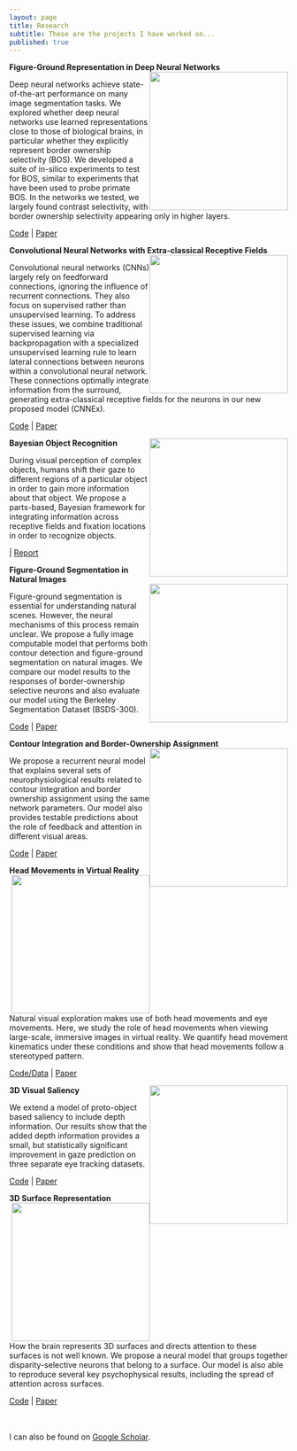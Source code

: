 ```yaml
---
layout: page
title: Research
subtitle: These are the projects I have worked on...
published: true
---
```

**Figure-Ground Representation in Deep Neural Networks**
<img style="float: right;" src="http://brianhhu.github.io/img/Fig_DOC.png" width="250">

Deep neural networks achieve state-of-the-art performance on many image segmentation tasks. We explored whether deep neural networks use learned representations close to those of biological brains, in particular whether they explicitly represent border ownership selectivity (BOS). We developed a suite of in-silico experiments to test for BOS, similar to experiments that have been used to probe primate BOS. In the networks we tested, we largely found contrast selectivity, with border ownership selectivity appearing only in higher layers.

[Code](https://github.com/brianhhu/DOC-tf) | [Paper](https://ieeexplore.ieee.org/document/8693039)

**Convolutional Neural Networks with Extra-classical Receptive Fields**
<img style="float: right;" src="http://brianhhu.github.io/img/Fig_CnnEx.png" width="250">

Convolutional neural networks (CNNs) largely rely on feedforward connections, ignoring the influence of recurrent connections. They also focus on supervised rather than unsupervised learning. To address these issues, we combine traditional supervised learning via backpropagation with a specialized unsupervised learning rule to learn lateral connections between neurons within a convolutional neural network. These connections optimally integrate information from the surround, generating extra-classical receptive fields for the neurons in our new proposed model (CNNEx). 

[Code](https://github.com/AllenInstitute/CnnEx) | [Paper](https://www.frontiersin.org/articles/10.3389/fncom.2020.00031/full)

**Bayesian Object Recognition**
<img style="float: right;" src="http://brianhhu.github.io/img/Fig_BIAS.png" width="250">

During visual perception of complex objects, humans shift their gaze to different regions of a particular object in order to gain more information about that object. We propose a parts-based, Bayesian framework for integrating information across receptive fields and fixation locations in order to recognize objects.

| [Report](http://brianhhu.github.io/files/Hu_BIAS_Report.pdf)

**Figure-Ground Segmentation in Natural Images**
<img style="float: right;" src="http://brianhhu.github.io/img/Fig_FG.png" width="250">

Figure-ground segmentation is essential for understanding natural scenes. However, the neural mechanisms of this process remain unclear. We propose a fully image computable model that performs both contour detection and figure-ground segmentation on natural images. We compare our model results to the responses of border-ownership selective neurons and also evaluate our model using the Berkeley Segmentation Dataset (BSDS-300).

[Code](https://github.com/brianhhu/FG_RNN) | [Paper](https://www.eneuro.org/content/6/3/ENEURO.0479-18.2019)

**Contour Integration and Border-Ownership Assignment**
<img style="float: right;" src="http://brianhhu.github.io/img/Fig_Contour.png" width="250">

We propose a recurrent neural model that explains several sets of neurophysiological results related to contour integration and border ownership assignment using the same network parameters. Our model also provides testable predictions about the role of feedback and attention in different visual areas.

[Code](https://github.com/brianhhu/Contour_BOS) | [Paper](http://brianhhu.github.io/files/Hu_Niebur17.pdf)

**Head Movements in Virtual Reality**
<img style="float: right;" src="http://brianhhu.github.io/img/Fig_Head.png" width="250">

Natural visual exploration makes use of both head movements and eye movements. Here, we study the role of head movements when viewing large-scale, immersive images in virtual reality. We quantify head movement kinematics under these conditions and show that head movements follow a stereotyped pattern.

[Code/Data](https://github.com/brianhhu/VR_HeadMovements) | [Paper](http://brianhhu.github.io/files/Hu_etal17_HeadMovements.pdf)

**3D Visual Saliency**
<img style="float: right;" src="http://brianhhu.github.io/img/Fig_3DSaliency.png" width="250">

We extend a model of proto-object based saliency to include depth information. Our results show that the added depth information provides a small, but statistically significant improvement in gaze prediction on three separate eye tracking datasets.

[Code](https://github.com/brianhhu/3D-Saliency) | [Paper](http://brianhhu.github.io/files/Hu_etal16_3DSaliency.pdf)

**3D Surface Representation**
<img style="float: right;" src="http://brianhhu.github.io/img/Fig_3DSurface.png" width="250">

How the brain represents 3D surfaces and directs attention to these surfaces is not well known. We propose a neural model that groups together disparity-selective neurons that belong to a surface. Our model is also able to reproduce several key psychophysical results, including the spread of attention across surfaces.

[Code](https://github.com/brianhhu/3D-Surface-Grouping) | [Paper](http://brianhhu.github.io/files/Hu_etal15_3DSurface.pdf)

<br><br>
I can also be found on [Google Scholar](https://scholar.google.com/citations?user=JNkLR8kAAAAJ&hl=en).

